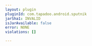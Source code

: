 ```yaml
---
layout: plugin
pluginId: com.tapadoo.android.sputnik
jarSha1: INVALID
isJarAvailable: false
error: NONE
violations: []

---
```

